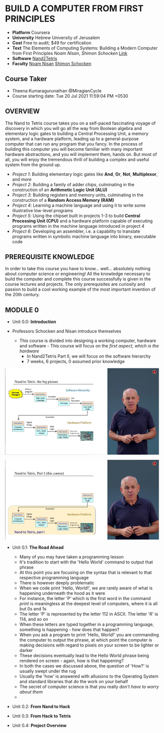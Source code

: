 # BUILD A COMPUTER FROM FIRST PRINCIPLES

- **Platform** Coursera 
- **University** Hebrew University of Jerusalem 
- **Cost** Free to audit; $49 for certification 
- **Text** The Elements of Computing Systems: Building a Modern Computer from First Principles *Noam Nisan*, *Shimon Schocken* [Link](https://www.amazon.com/Elements-Computing-Systems-Building-Principles/dp/0262640686)
- **Software** [Nand2Tetris](https://www.nand2tetris.org/software)
- **Faculty** [Noam Nisan](http://www.cs.huji.ac.il/~noam/) [Shimon Schocken](http://www.cs.huji.ac.il/~noam/)

## Course Taker 
- Theena Kumaragurunathan @MiragianCycle 
- Course starting date: Tue 20 Jul 2021 11:59:04 PM +0530




## OVERVIEW 

The Nand to Tetris course takes you on a self-paced fascinating voyage of discovery in which you will go all the way from Boolean algebra and elementary logic gates to building a Central Processing Unit, a memory system, and a hardware platform, leading up to a general-purpose computer that can run any program that you fancy. In the process of building this computer you will become familiar with many important hardware abstractions, and you will implement them, hands on. But most of all, you will enjoy the tremendous thrill of building a complex and useful system from the ground up.

- *Project 1*: Building elementary logic gates like **And**, **Or**, **Not**, **Multiplexor**, and more
- *Project 2*: Building a family of adder chips, culminating in the construction of an **Arithmetic Logic Unit (ALU)**  
- *Project 3*: Building registers and memory units, culminating in the construction of a **Random Access Memory (RAM)**
- *Project 4*: Learning a machine language and using it to write some illustrative low-level programs
- *Project 5*: Using the chipset built in projects 1-3 to build **Central Processing Unit (CPU)** and a hardware platform capable of executing programs written in the machine language introduced in project 4
- *Project 6*: Developing an assembler, i.e. a capability to translate programs written in symbolic machine language into binary, executable code

## PREREQUISITE KNOWLEDGE 

In order to take this course you have to know... well... absolutely nothing about computer science or engineering! All the knowledge necessary to build the computer and complete this course successfully is given in the course lectures and projects. The only prerequisites are curiosity and passion to build a cool working example of the most important invention of the 20th century. 

## MODULE 0

- Unit 0.0:  **Introduction** 

- Professors Schocken and Nisan introduce themselves 
     - This course is divided into designing a working computer, hardware and software 
             - This course will focus on the *first aspect, which is the hardware* 
          - In Nand2Tetris Part II, we will focus on the software hierarchy 
          - 7 weeks, 6 projects, 0 assumed prior knowledge




![image-20210720224348280](image-20210720224348280.png)



   ![image-20210720224819920](image-20210720224819920.png)

- Unit 0.1:  **The Road Ahead** 

    - Many of you may have taken a programming lesson 
    - It's tradition to start with the 'Hello World' command to output that phrase 
    - At this point you are focusing on the syntax that is relevant to that respective programming language 
    - There is however deeply problematic 
    - When we code print 'Hello, World!', we are rarely aware of what is happening underneath the hood as it were 
    - For instance, the letter 'P' which is the first word in the command *print* is meaningless at the deepest level of computers, where it is all but 0s and 1s 
    - The letter 'P' is represented by the letter 112 in ASCII. The letter 'R' is 114, and so on 
    - When these letters are typed together in a programming language, something is happening - how does that happen? 
    - When you ask a program to print 'Hello, World!' you are commanding the computer to output the phrase, at which point the computer is making decisions with regard to pixels on your screen to be lighter or darker 
    - These decisions eventually lead to the Hello World phrase being rendered on screen - again, how is that happening? 
    - In both the cases we discussed above, the question of 'How?' is usually swept under the rug
    - Usually the 'how' is answered with allusions to the Operating System and standard libraries that do the work on your behalf 
    - The secret of computer science is that you really *don't have to worry about them* 
    -

- Unit 0.2:  **From Nand to Hack** 

- Unit 0.3:  **From Hack to Tetris** 

- Unit 0.4:  **Project Overview** 



